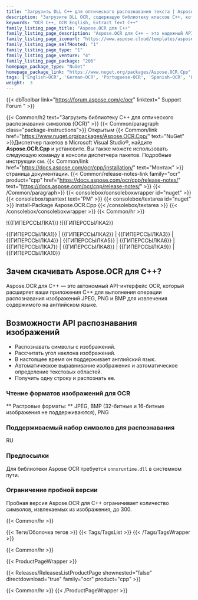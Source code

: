 ```yaml
---
title: "Загрузить DLL C++ для оптического распознавания текста | Aspose.OCR API"
description: "Загрузите DLL OCR, содержащую библиотеку классов C++, которая поможет вам распознавать английские текстовые символы из изображений JPEG, PNG и BMP с помощью локального API извлечения текста."
keywords: "OCR C++, OCR English, Extract Text C++"
family_listing_page_title: "Aspose.OCR для C++"
family_listing_page_description: "Aspose.OCR для C++ — это надежный API для оптического распознавания символов. Разработчики могут легко добавлять функции OCR в свои приложения. API является расширяемым, простым в использовании, компактным и предоставляет простой набор классов для управления распознаванием символов. Он поддерживает часто используемые форматы изображений и предоставляет такие функции, как чтение символов и шрифтов из изображений, начертание полужирным шрифтом и курсивом, фильтры для удаления шума, сканирование всего изображения или любой его части и многое другое."
family_listing_page_iconurl: "https://www.aspose.cloud/templates/aspose/App_Themes/V3/images/ocr/272x272/aspose_ocr-for-cpp.png"
family_listing_page_selfHosted: "1"
family_listing_page_type: "1"
family_listing_page_venture: "4"
family_listing_page_package: "206"
homepage_package_type: "NuGet"
homepage_package_link: "https://www.nuget.org/packages/Aspose.OCR.Cpp"
tags: ['English-OCR', 'German-OCR', 'Portuguese-OCR', 'Spanish-OCR', 'French-OCR', 'Italian-OCR', 'Skew', 'Image-OCR', 'Optical-Recognition', 'Image-Recognition', 'Character-Recognition', 'JPEG', 'PNG', 'BMP', 'OCR-Deep-Learning', 'Computer-Vision','Language-OCR', 'Zonal-OCR', 'Optical-Character-Recognition', 'OCR-Area-Detection', 'OCR-to-JSON', 'Conholdate', 'Native', 'CPP']
weight:  3
---
```


{{< dbToolbar link="https://forum.aspose.com/c/ocr" linktext=" Support Forum " >}}

{{< Common/h2 text="Загрузить библиотеку C++ для оптического распознавания символов (OCR)"  >}}
{{< Common/paragraph class="package-instructions">}}
Открытым
{{< Common/link href="https://www.nuget.org/packages/Aspose.OCR.Cpp/" text="NuGet"  >}}Диспетчер пакетов в Microsoft Visual Studio®, найдите <b>Aspose.OCR.Cpp</b> и установите. Вы также можете использовать следующую команду в консоли диспетчера пакетов. Подробные инструкции см.
{{< Common/link href="https://docs.aspose.com/ocr/cpp/installation/" text="Монтаж"  >}}страница документации.
{{< Common/release-notes-link family="ocr" product="cpp" href="https://docs.aspose.com/ocr/cpp/release-notes/" text="https://docs.aspose.com/ocr/cpp/release-notes/"  >}}
{{< /Common/paragraph>}}
{{< consolebox/consoleboxwrapper id="nuget" >}}
       {{< consolebox/spantext text="PM" >}}
       {{< consolebox/textarea id="nuget" >}} Install-Package Aspose.OCR.Cpp {{< /consolebox/textarea >}}
{{< /consolebox/consoleboxwrapper >}}
{{< Common/hr >}}

!{{ГИПЕРССЫЛКА1}} !{{ГИПЕРССЫЛКА2}}

{{ГИПЕРССЫЛКА1}} | {{ГИПЕРССЫЛКА2}} | {{ГИПЕРССЫЛКА3}} | {{ГИПЕРССЫЛКА4}} | {{ГИПЕРССЫЛКА5}} | {{ГИПЕРССЫЛКА6}} | {{ГИПЕРССЫЛКА7}} | {{ГИПЕРССЫЛКА8}} | {{ГИПЕРССЫЛКА9}} | {{ГИПЕРССЫЛКА10}}

## Зачем скачивать Aspose.OCR для C++?

Aspose.OCR для C++ — это автономный API-интерфейс OCR, который расширяет ваши приложения C++ для выполнения операции распознавания изображений JPEG, PNG и BMP для извлечения содержимого на английском языке.

## Возможности API распознавания изображений

- Распознавать символы с изображений.
- Рассчитать угол наклона изображений.
- В настоящее время он поддерживает английский язык.
- Автоматическое выравнивание изображения и автоматическое определение текстовых областей.
- Получить одну строку и распознать ее.

### Чтение форматов изображений для OCR

** Растровые форматы: ** JPEG, BMP (32-битные и 16-битные изображения не поддерживаются), PNG

### Поддерживаемый набор символов для распознавания

RU

### Предпосылки

Для библиотеки Aspose OCR требуется `onnxruntime.dll` в системном пути.

### Ограничение пробной версии

Пробная версия Aspose.OCR для C++ ограничивает количество символов, извлекаемых из изображения, до 300.

{{< Common/hr >}}

{{< Теги/Оболочка тегов >}}
 {{< Tags/TagsList >}}
{{< /Tags/TagsWrapper >}}

{{< Common/hr >}}

{{< ProductPageWrapper >}}
<!-- ReleasesListProductPage-->
   {{< Releases/ReleasesListProductPage shownested="false"  directdownload="true" family="ocr" product="cpp" >}}
<!-- /ReleasesListProductPage-->
{{< Common/hr >}}
{{< /ProductPageWrapper >}}

